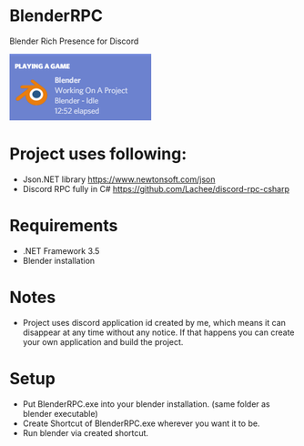 # BlenderRPC
Blender Rich Presence for Discord

![BlenderRPC](https://github.com/yamiM0NSTER/BlenderRPC/blob/master/BlenderRPC.png)

# Project uses following:
* Json.NET library https://www.newtonsoft.com/json
* Discord RPC fully in C# https://github.com/Lachee/discord-rpc-csharp

# Requirements
* .NET Framework 3.5
* Blender installation

# Notes
* Project uses discord application id created by me, which means it can disappear at any time without any notice. If that happens you can create your own application and build the project.

# Setup
* Put BlenderRPC.exe into your blender installation. (same folder as blender executable)
* Create Shortcut of BlenderRPC.exe wherever you want it to be.
* Run blender via created shortcut.
